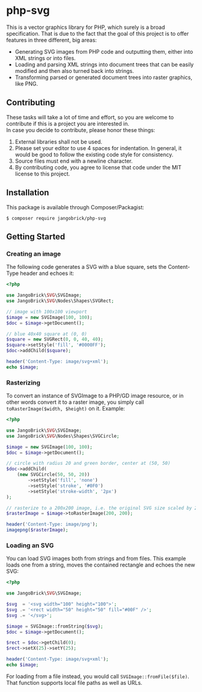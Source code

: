 # php-svg

This is a vector graphics library for PHP, which surely is a broad
specification. That is due to the fact that the goal of this project is to
offer features in three different, big areas:

- Generating SVG images from PHP code and outputting them, either into XML
    strings or into files.
- Loading and parsing XML strings into document trees that can be easily
    modified and then also turned back into strings.
- Transforming parsed or generated document trees into raster graphics,
    like PNG.



## Contributing

These tasks will take a lot of time and effort, so you are welcome to contribute
if this is a project you are interested in.  
In case you decide to contribute, please honor these things:

1. External libraries shall not be used.
2. Please set your editor to use 4 spaces for indentation. In general, it would
    be good to follow the existing code style for consistency.
3. Source files must end with a newline character.
4. By contributing code, you agree to license that code under the MIT license to
    this project.



## Installation

This package is available through Composer/Packagist:

```
$ composer require jangobrick/php-svg
```



## Getting Started

### Creating an image

The following code generates a SVG with a blue square, sets the Content-Type
header and echoes it:

```php
<?php

use JangoBrick\SVG\SVGImage;
use JangoBrick\SVG\Nodes\Shapes\SVGRect;

// image with 100x100 viewport
$image = new SVGImage(100, 100);
$doc = $image->getDocument();

// blue 40x40 square at (0, 0)
$square = new SVGRect(0, 0, 40, 40);
$square->setStyle('fill', '#0000FF');
$doc->addChild($square);

header('Content-Type: image/svg+xml');
echo $image;
```

### Rasterizing

To convert an instance of SVGImage to a PHP/GD image resource, or in other words
convert it to a raster image, you simply call `toRasterImage($width, $height)`
on it. Example:

```php
<?php

use JangoBrick\SVG\SVGImage;
use JangoBrick\SVG\Nodes\Shapes\SVGCircle;

$image = new SVGImage(100, 100);
$doc = $image->getDocument();

// circle with radius 20 and green border, center at (50, 50)
$doc->addChild(
    (new SVGCircle(50, 50, 20))
        ->setStyle('fill', 'none')
        ->setStyle('stroke', '#0F0')
        ->setStyle('stroke-width', '2px')
);

// rasterize to a 200x200 image, i.e. the original SVG size scaled by 2
$rasterImage = $image->toRasterImage(200, 200);

header('Content-Type: image/png');
imagepng($rasterImage);
```

### Loading an SVG

You can load SVG images both from strings and from files. This example loads one
from a string, moves the contained rectangle and echoes the new SVG:

```php
<?php

use JangoBrick\SVG\SVGImage;

$svg  = '<svg width="100" height="100">';
$svg .= '<rect width="50" height="50" fill="#00F" />';
$svg .= '</svg>';

$image = SVGImage::fromString($svg);
$doc = $image->getDocument();

$rect = $doc->getChild(0);
$rect->setX(25)->setY(25);

header('Content-Type: image/svg+xml');
echo $image;
```

For loading from a file instead, you would call `SVGImage::fromFile($file)`.
That function supports local file paths as well as URLs.
